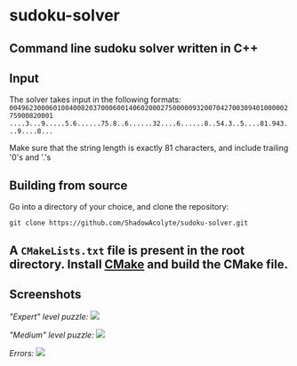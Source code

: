 # sudoku-solver
 Command line sudoku solver written in C++
---
## Input
 The solver takes input in the following formats:
 ```004962300060100400820370006001406020002750000093200704270030940100000275900820001```
 ```....3...9.....5.6......75.8..6......32....6......8..54.3..5....81.943...9....8...```

 Make sure that the string length is exactly 81 characters, and include trailing '0's and '.'s

## Building from source
 Go into a directory of your choice, and clone the repository:

 ```git clone https://github.com/ShadowAcolyte/sudoku-solver.git```

 A `CMakeLists.txt` file is present in the root directory. Install [CMake](https://cmake.org/download/) and build the CMake file.
---
## Screenshots
 *"Expert" level puzzle:*
 ![](img/Screenshot_vscode.png)

 *"Medium" level puzzle:*
 ![](img/Screenshot_cmd_1.png)

 *Errors:*
 ![](img/Screenshot_cmd_2.png)